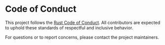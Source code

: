 # Code of Conduct

This project follows the [Rust Code of Conduct](https://www.rust-lang.org/policies/code-of-conduct). All contributors are expected to uphold these standards of respectful and inclusive behavior.

For questions or to report concerns, please contact the project maintainers.
